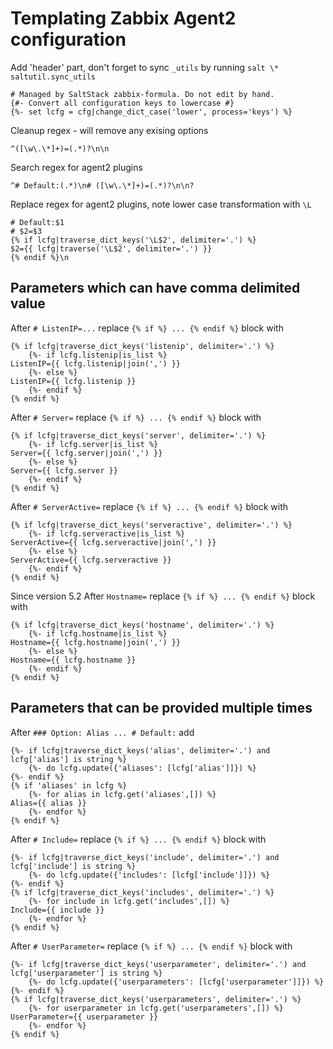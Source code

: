 # Templating Zabbix Agent2 configuration

Add 'header' part, don't forget to sync `_utils` by running `salt \* saltutil.sync_utils`

```
# Managed by SaltStack zabbix-formula. Do not edit by hand.
{#- Convert all configuration keys to lowercase #}
{%- set lcfg = cfg|change_dict_case('lower', process='keys') %}
```

Cleanup regex - will remove any exising options

```
^([\w\.\*]+)=(.*)?\n\n
```

Search regex for agent2 plugins

```
^# Default:(.*)\n# ([\w\.\*]+)=(.*)?\n\n?
```

Replace regex for agent2 plugins, note lower case transformation with `\L`

```
# Default:$1
# $2=$3
{% if lcfg|traverse_dict_keys('\L$2', delimiter='.') %}
$2={{ lcfg|traverse('\L$2', delimiter='.') }}
{% endif %}\n
```

## Parameters which can have comma delimited value

After `# ListenIP=...` replace `{% if %} ... {% endif %}` block with

```
{% if lcfg|traverse_dict_keys('listenip', delimiter='.') %}
    {%- if lcfg.listenip|is_list %}
ListenIP={{ lcfg.listenip|join(',') }}
    {%- else %}
ListenIP={{ lcfg.listenip }}
    {%- endif %}
{% endif %}
```

After `# Server=` replace `{% if %} ... {% endif %}` block with

```
{% if lcfg|traverse_dict_keys('server', delimiter='.') %}
    {%- if lcfg.server|is_list %}
Server={{ lcfg.server|join(',') }}
    {%- else %}
Server={{ lcfg.server }}
    {%- endif %}
{% endif %}
```

After `# ServerActive=` replace `{% if %} ... {% endif %}` block with

```
{% if lcfg|traverse_dict_keys('serveractive', delimiter='.') %}
    {%- if lcfg.serveractive|is_list %}
ServerActive={{ lcfg.serveractive|join(',') }}
    {%- else %}
ServerActive={{ lcfg.serveractive }}
    {%- endif %}
{% endif %}
```

Since version 5.2
After `Hostname=` replace `{% if %} ... {% endif %}` block with

```
{% if lcfg|traverse_dict_keys('hostname', delimiter='.') %}
    {%- if lcfg.hostname|is_list %}
Hostname={{ lcfg.hostname|join(',') }}
    {%- else %}
Hostname={{ lcfg.hostname }}
    {%- endif %}
{% endif %}
```

## Parameters that can be provided multiple times

After `### Option: Alias ... # Default:` add

```
{%- if lcfg|traverse_dict_keys('alias', delimiter='.') and lcfg['alias'] is string %}
    {%- do lcfg.update({'aliases': [lcfg['alias']]}) %}
{%- endif %}
{% if 'aliases' in lcfg %}
    {%- for alias in lcfg.get('aliases',[]) %}
Alias={{ alias }}
    {%- endfor %}
{% endif %}
```

After `# Include=` replace `{% if %} ... {% endif %}` block with

```
{%- if lcfg|traverse_dict_keys('include', delimiter='.') and lcfg['include'] is string %}
    {%- do lcfg.update({'includes': [lcfg['include']]}) %}
{%- endif %}
{% if lcfg|traverse_dict_keys('includes', delimiter='.') %}
    {%- for include in lcfg.get('includes',[]) %}
Include={{ include }}
    {%- endfor %}
{% endif %}
```

After `# UserParameter=` replace `{% if %} ... {% endif %}` block with

```
{%- if lcfg|traverse_dict_keys('userparameter', delimiter='.') and lcfg['userparameter'] is string %}
    {%- do lcfg.update({'userparameters': [lcfg['userparameter']]}) %}
{%- endif %}
{% if lcfg|traverse_dict_keys('userparameters', delimiter='.') %}
    {%- for userparameter in lcfg.get('userparameters',[]) %}
UserParameter={{ userparameter }}
    {%- endfor %}
{% endif %}
```
